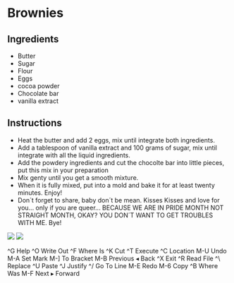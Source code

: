 # Brownies
## Ingredients
* Butter
* Sugar
* Flour
* Eggs
* cocoa powder
* Chocolate bar
* vanilla extract
## Instructions
* Heat the butter and add 2 eggs, mix until integrate both ingredients.
* Add a tablespoon of vanilla extract and 100 grams of sugar, mix until integrate with all the liquid ingredients. 
* Add the powdery ingredients and cut the chocolte bar into little pieces, put this mix in your preparation 
* Mix genty until you get a smooth mixture. 
* When it is fully mixed, put into a mold and bake it for at least twenty minutes. Enjoy!
* Don´t forget to share, baby don´t be mean. Kisses Kisses and love for you... only if you are queer... BECAUSE WE ARE IN PRIDE MONTH NOT STRAIGHT MONTH, OKAY? YOU DON´T WANT TO GET TROUBLES WITH ME. Bye!

![ ](https://i.pinimg.com/474x/70/e2/59/70e259fdbf9ac2db5bb9f6579a5e4992.jpg)
![ ](https://bakingamoment.com/wp-content/uploads/2016/10/IMG_8205-brownie-recipe.jpg)

































^G Help          ^O Write Out     ^F Where Is      ^K Cut           ^T Execute       ^C Location      M-U Undo         M-A Set Mark     M-] To Bracket   M-B Previous     ◂ Back
^X Exit          ^R Read File     ^\ Replace       ^U Paste         ^J Justify       ^/ Go To Line    M-E Redo         M-6 Copy         ^B Where Was     M-F Next         ▸ Forward

